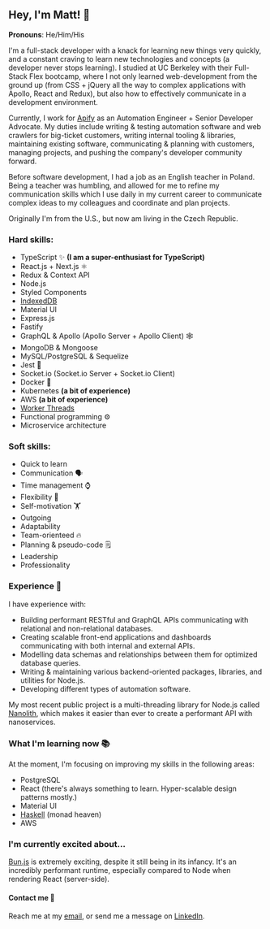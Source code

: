 ## Hey, I'm Matt! 👋

**Pronouns**: He/Him/His

I'm a full-stack developer with a knack for learning new things very quickly, and a constant craving to learn new technologies and concepts (a developer never stops learning). I studied at UC Berkeley with their Full-Stack Flex bootcamp, where I not only learned web-development from the ground up (from CSS + jQuery all the way to complex applications with Apollo, React and Redux), but also how to effectively communicate in a development environment.

Currently, I work for [Apify](https://apify.com/) as an Automation Engineer + Senior Developer Advocate. My duties include writing & testing automation software and web crawlers for big-ticket customers, writing internal tooling & libraries, maintaining existing software, communicating & planning with customers, managing projects, and pushing the company's developer community forward.

Before software development, I had a job as an English teacher in Poland. Being a teacher was humbling, and allowed for me to refine my communication skills which I use daily in my current career to communicate complex ideas to my colleagues and coordinate and plan projects.

Originally I'm from the U.S., but now am living in the Czech Republic.

### Hard skills:

- TypeScript ✨ **(I am a super-enthusiast for TypeScript)**
- React.js + Next.js ⚛️
- Redux & Context API
- Node.js
- Styled Components
- [IndexedDB](https://developer.mozilla.org/en-US/docs/Web/API/IndexedDB_API)
- Material UI
- Express.js
- Fastify
- GraphQL & Apollo (Apollo Server + Apollo Client) 🕸️
- MongoDB & Mongoose
- MySQL/PostgreSQL & Sequelize
- Jest 🧪
- Socket.io (Socket.io Server + Socket.io Client)
- Docker 🐳
- Kubernetes **(a bit of experience)**
- AWS **(a bit of experience)**
- [Worker Threads](https://nodejs.org/api/worker_threads.html)
- Functional programming ⚙️
- Microservice architecture

### Soft skills:

- Quick to learn
- Communication 🗣️
- Time management ⌚
- Flexibility 🤸
- Self-motivation 🏋️
- Outgoing 
- Adaptability
- Team-orienteed 🔥
- Planning & pseudo-code 🗒️
- Leadership 
- Professionality

### Experience 💪

I have experience with:

- Building performant RESTful and GraphQL APIs communicating with relational and non-relational databases.
- Creating scalable front-end applications and dashboards communicating with both internal and external APIs.
- Modelling data schemas and relationships between them for optimized database queries.
- Writing & maintaining various backend-oriented packages, libraries, and utilities for Node.js.
- Developing different types of automation software.

My most recent public project is a multi-threading library for Node.js called [Nanolith]([https://github.com/mstephen19/threadz](https://github.com/mstephen19/nanolith)), which makes it easier than ever to create a performant API with nanoservices.

### What I'm learning now 📚

At the moment, I'm focusing on improving my skills in the following areas:

- PostgreSQL
- React (there's always something to learn. Hyper-scalable design patterns mostly.)
- Material UI
- [Haskell](https://www.haskell.org/) (monad heaven)
- AWS

### I'm currently excited about...

[Bun.js](https://bun.sh/) is extremely exciting, despite it still being in its infancy. It's an incredibly performant runtime, especially compared to Node when rendering React (server-side).

#### Contact me 💬

Reach me at my [email](mailto:matthiasvstephens@gmail.com), or send me a message on [LinkedIn](https://www.linkedin.com/in/mstephen19/).

<!--
**mstephen19/mstephen19** is a ✨ _special_ ✨ repository because its `README.md` (this file) appears on your GitHub profile.

Here are some ideas to get you started:

- 🔭 I’m currently working on ...
- 🌱 I’m currently learning ...
- 👯 I’m looking to collaborate on ...
- 🤔 I’m looking for help with ...
- 💬 Ask me about ...
- 📫 How to reach me: ...
- 😄 Pronouns: ...
- ⚡ Fun fact: ...
-->
